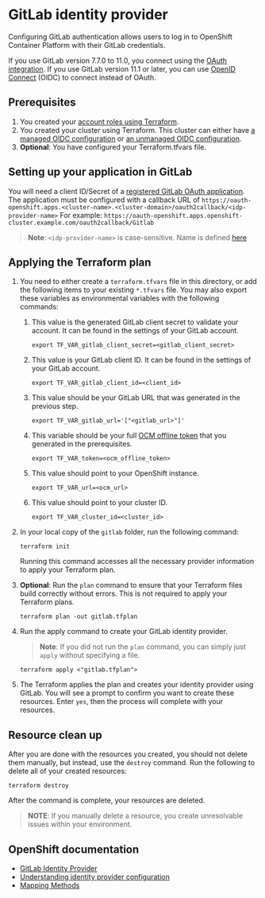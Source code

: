 # GitLab identity provider

Configuring GitLab authentication allows users to log in to OpenShift Container Platform with their GitLab credentials.

If you use GitLab version 7.7.0 to 11.0, you connect using the [OAuth integration](http://doc.gitlab.com/ce/integration/oauth_provider.html). If you use GitLab version 11.1 or later, you can use [OpenID Connect](https://docs.gitlab.com/ce/integration/openid_connect_provider.html) (OIDC) to connect instead of OAuth.

## Prerequisites

1. You created your [account roles using Terraform](../../examples/create_rosa_cluster/create_rosa_sts_cluster/classic_sts/account_roles/README.md).
1. You created your cluster using Terraform. This cluster can either have [a managed OIDC configuration](../../examples/create_rosa_cluster/create_rosa_sts_cluster/oidc_configuration/cluster_with_managed_oidc_config/README.md) or [an unmanaged OIDC configuration](../../examples/create_rosa_cluster/create_rosa_cluster/create_rosa_sts_cluster/oidc_configuration/cluster_with_unmanaged_oidc_config/README.md).
1. **Optional**: You have configured your Terraform.tfvars file.

## Setting up your application in GitLab

You will need a client ID/Secret of a [registered GitLab OAuth application](https://docs.gitlab.com/ce/api/oauth2.html). 
The application must be configured with a callback URL of `https://oauth-openshift.apps.<cluster-name>.<cluster-domain>/oauth2callback/<idp-provider-name>`
For example:
`https://oauth-openshift.apps.openshift-cluster.example.com/oauth2callback/Gitlab`

> **Note**: `<idp-provider-name>` is case-sensitive. Name is defined [here](./main.tf#L37)

## Applying the Terraform plan

1. You need to either create a `terraform.tfvars` file in this directory, or add the following items to your existing `*.tfvars` file. You may also export these variables as environmental variables with the following commands:
      1.  This value is the generated GitLab client secret to validate your account. It can be found in the settings of your GitLab account.
          ```
          export TF_VAR_gitlab_client_secret=<gitlab_client_secret>
          ```
      1.  This value is your GitLab client ID. It can be found in the settings of your GitLab account.   
          ```
          export TF_VAR_gitlab_client_id=<client_id>
          ```
      1.  This value should be your GitLab URL that was generated in the previous step.  
          ```
          export TF_VAR_gitlab_url='["<gitlab_url>"]'
          ```
      1.  This variable should be your full [OCM offline token](https://console.redhat.com/openshift/token) that you generated in the prerequisites.  
          ```
          export TF_VAR_token=<ocm_offline_token> 
          ```
      1.  This value should point to your OpenShift instance.  
          ```
          export TF_VAR_url=<ocm_url>
          ```
      1.  This value should point to your cluster ID.  
          ```
          export TF_VAR_cluster_id=<cluster_id>
          ```
1. In your local copy of the `gitlab` folder, run the following command:
   ````
   terraform init
   ````
   Running this command accesses all the necessary provider information to apply your Terraform plan.
1. **Optional**: Run the `plan` command to ensure that your Terraform files build correctly without errors. This is not required to apply your Terraform plans.
   ````
   terraform plan -out gitlab.tfplan
   ````
1. Run the apply command to create your GitLab identity provider. 

   > **Note**: If you did not run the `plan` command, you can simply just `apply` without specifying a file.

    ````
    terraform apply <"gitlab.tfplan">
    ````
1. The Terraform applies the plan and creates your identity provider using GitLab. You will see a prompt to confirm you want to create these resources. Enter `yes`, then the process will complete with your resources.

## Resource clean up

After you are done with the resources you created, you should not delete them manually, but instead, use the `destroy` command. Run the following to delete all of your created resources:
  
```
terraform destroy
```

After the command is complete, your resources are deleted.

> **NOTE**: If you manually delete a resource, you create unresolvable issues within your environment.

## OpenShift documentation

 - [GitLab Identity Provider](https://docs.openshift.com/container-platform/4.12/authentication/identity_providers/configuring-gitlab-identity-provider.html)
 - [Understanding identity provider configuration](https://docs.openshift.com/container-platform/4.12/authentication/understanding-identity-provider.html)
 - [Mapping Methods](https://docs.openshift.com/container-platform/4.12/authentication/understanding-identity-provider.html#identity-provider-parameters_understanding-identity-provider)
